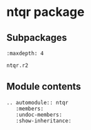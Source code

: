 # ntqr package

## Subpackages

```{toctree}
:maxdepth: 4

ntqr.r2
```

## Module contents

```{eval-rst}
.. automodule:: ntqr
   :members:
   :undoc-members:
   :show-inheritance:
```
